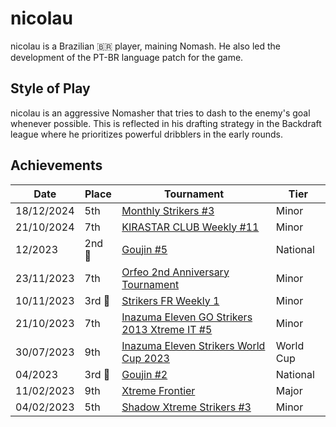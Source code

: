 # nicolau

nicolau is a Brazilian :brazil: player, maining Nomash. He also led the development of the PT-BR language patch for the game.

## Style of Play

nicolau is an aggressive Nomasher that tries to dash to the enemy's goal whenever possible. This is reflected in his drafting strategy in the Backdraft league where he prioritizes powerful dribblers in the early rounds.

## Achievements

|Date|Place|Tournament|Tier|
|-|-|-|-|
| 18/12/2024 | 5th | [Monthly Strikers #3](../../tournaments/monthly/monthly3.md) | Minor |
| 21/10/2024 | 7th | [KIRASTAR CLUB Weekly #11](../../tournaments/kirastar/kirastar11.md) | Minor |
| 12/2023 | 2nd :2nd_place_medal: | [Goujin #5](../../tournaments/lemonade/xgoujin5.md) | National |
| 23/11/2023 | 7th |[Orfeo 2nd Anniversary Tournament](../../tournaments/orfeo/orfeoanni.md) | Minor |
| 10/11/2023 |3rd :3rd_place_medal:| [Strikers FR Weekly 1](../../tournaments/weeklies/weekly1.md) | Minor |
| 21/10/2023 | 7th | [Inazuma Eleven GO Strikers 2013 Xtreme IT #5](../../tournaments/italia/it5.md) | Minor |
| 30/07/2023 | 9th | [Inazuma Eleven Strikers World Cup 2023](../../tournaments/worldcup23.md) | World Cup |
| 04/2023 | 3rd :3rd_place_medal: | [Goujin #2](../../tournaments/lemonade/xgoujin2.md) | National |
| 11/02/2023 | 9th | [Xtreme Frontier](../../tournaments/sf/xf.md) | Major |
| 04/02/2023 | 5th | [Shadow Xtreme Strikers #3](../../tournaments/shadow/shadow3.md) | Minor |